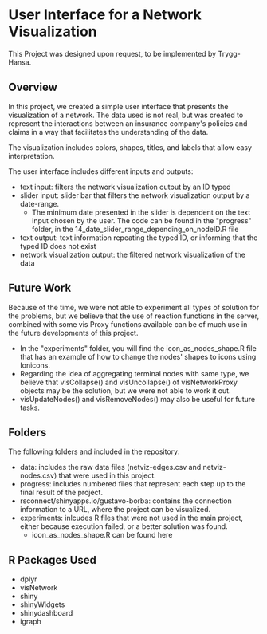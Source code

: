 # User Interface for a Network Visualization 

This Project was designed upon request, to be implemented by Trygg-Hansa. 

## Overview

In this project, we created a simple user interface that presents the visualization of a network. The data used is not real, but was created to represent the interactions between an insurance company's policies and claims in a way that facilitates the understanding of the data. 

The visualization includes colors, shapes, titles, and labels that allow easy interpretation. 

The user interface includes different inputs and outputs:
* text input: filters the network visualization output by an ID typed
* slider input: slider bar that filters the network visualization output by a date-range. 
  * The minimum date presented in the slider is dependent on the text input chosen by the user. The code can be found in the "progress" folder, in the 14_date_slider_range_depending_on_nodeID.R file
* text output: text information repeating the typed ID, or informing that the typed ID does not exist 
* network visualization output: the filtered network visualization of the data

## Future Work
Because of the time, we were not able to experiment all types of solution for the problems, but we believe that the use of reaction functions in the server, combined with some vis Proxy functions available can be of much use in the future developments of this project. 
* In the "experiments" folder, you will find the icon_as_nodes_shape.R file that has an example of how to change the nodes' shapes to icons using Ionicons.
* Regarding the idea of aggregating terminal nodes with same type, we believe that visCollapse() and visUncollapse() of visNetworkProxy objects may be the solution, but we were not able to work it out. 
* visUpdateNodes() and visRemoveNodes() may also be useful for future tasks. 

## Folders
The following folders and included in the repository:
* data: includes the raw data files (netviz-edges.csv and netviz-nodes.csv) that were used in this project.
* progress: includes numbered files that represent each step up to the final result of the project. 
* rsconnect/shinyapps.io/gustavo-borba: contains the connection information to a URL, where the project can be visualized. 
* experiments: inlcudes R files that were not used in the main project, either because execution failed, or a better solution was found. 
  * icon_as_nodes_shape.R can be found here

## R Packages Used
* dplyr
* visNetwork
* shiny
* shinyWidgets
* shinydashboard
* igraph

